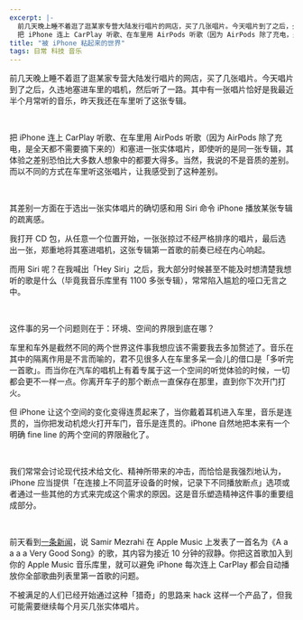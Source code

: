 ```yaml
---
excerpt: |-
  前几天晚上睡不着逛了逛某家专营大陆发行唱片的网店，买了几张唱片。今天唱片到了之后，久违地塞进车里的唱机，然后听了一路。其中有一张唱片恰好是我最近半个月常听的音乐，昨天我还在车里听了这张专辑。
  把 iPhone 连上 CarPlay 听歌、在车里用 AirPods 听歌（因为 AirPods 除了充电，是全天都不需要摘下来的）和塞进一张实体唱片，即使听的是同一张专辑，其体验之差别恐怕比大多数人想象中的都要大得多。当然，我说的不是音质的差别。而以不同的方式在车里听这张唱片，让我感受到了这种差别。"
title: "被 iPhone 粘起来的世界"
tags: 日常 科技 音乐
---
```


前几天晚上睡不着逛了逛某家专营大陆发行唱片的网店，买了几张唱片。今天唱片到了之后，久违地塞进车里的唱机，然后听了一路。其中有一张唱片恰好是我最近半个月常听的音乐，昨天我还在车里听了这张专辑。

<br>

把 iPhone 连上 CarPlay 听歌、在车里用 AirPods 听歌（因为 AirPods 除了充电，是全天都不需要摘下来的）和塞进一张实体唱片，即使听的是同一张专辑，其体验之差别恐怕比大多数人想象中的都要大得多。当然，我说的不是音质的差别。而以不同的方式在车里听这张唱片，让我感受到了这种差别。

<br>

其差别一方面在于选出一张实体唱片的确切感和用 Siri 命令 iPhone 播放某张专辑的疏离感。

我打开 CD 包，从任意一个位置开始，一张张掠过不经严格排序的唱片，最后选出一张，郑重地将其塞进唱机，这张专辑第一首歌的前奏已经在内心响起。

而用 Siri 呢？在我喊出「Hey Siri」之后，我大部分时候甚至不能及时想清楚我想听的歌是什么（毕竟我音乐库里有 1100 多张专辑），常常陷入尴尬的哑口无言之中。

<br>

这件事的另一个问题则在于：环境、空间的界限到底在哪？

车里和车外是截然不同的两个世界这件事我想应该不需要我去多加赘述了。音乐在其中的隔离作用是不言而喻的，君不见很多人在车里多呆一会儿的借口是「多听完一首歌」。而当你在汽车的唱机上有着专属于这一个空间的听觉体验的时候，一切都会更不一样一点。你离开车子的那个断点一直保存在那里，直到你下次开门打火。

但 iPhone 让这个空间的变化变得连贯起来了，当你戴着耳机进入车里，音乐是连贯的，当你把发动机熄火打开车门，音乐是连贯的。iPhone 自然地把本来有一个明确 fine line 的两个空间的界限融化了。

<br>

我们常常会讨论现代技术给文化、精神所带来的冲击，而恰恰是我强烈地认为，iPhone 应当提供「在连接上不同蓝牙设备的时候，记录下不同播放断点」选项或者通过一些其他的方式来完成这个需求的原因。这是音乐塑造精神这件事的重要组成部分。

<br>

前天看到[一条新闻](https://techcrunch.com/2017/08/09/a-ha-a-track-that-ameliorates-an-apple-music-annoyance/)，说 Samir Mezrahi 在 Apple Music 上发表了一首名为《A a a a a Very Good Song》的歌，其内容为接近 10 分钟的寂静。你把这首歌加入到你的 Apple Music 音乐库里，就可以避免 iPhone 每次连上 CarPlay 都会自动播放你全部歌曲列表里第一首歌的问题。

不被满足的人们已经开始通过这种「猎奇」的思路来 hack 这样一个产品了，但我可能需要继续每个月买几张实体唱片。
